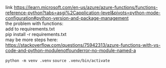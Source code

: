 link https://learn.microsoft.com/en-us/azure/azure-functions/functions-reference-python?tabs=asgi%2Capplication-level&pivots=python-mode-configuration#python-version-and-package-management  
the problem with functions:  
add to requirements.txt  
pip install -r requirements.txt  
may be more steps here: https://stackoverflow.com/questions/75942313/azure-functions-with-vs-code-and-python-modulenotfounderror-no-module-named-a  

```python -m venv .venv```
```source .venv/bin/activate```
